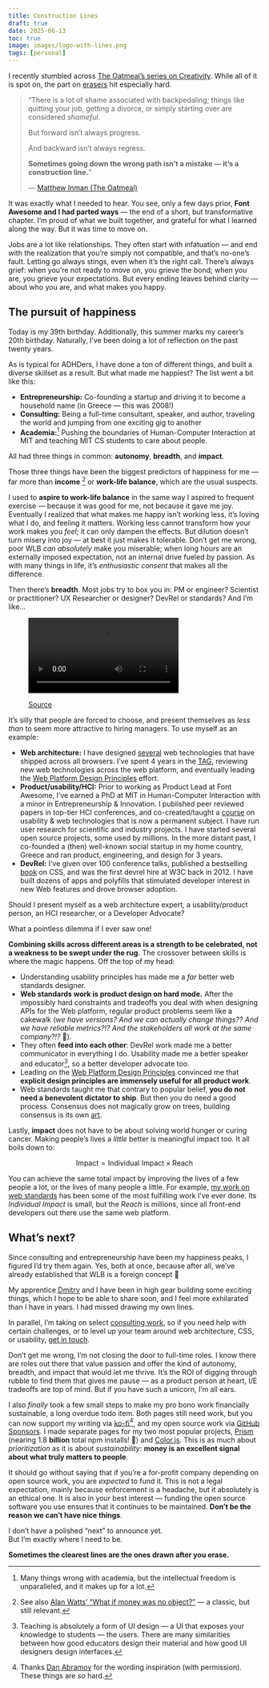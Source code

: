 ```yaml
---
title: Construction Lines
draft: true
date: 2025-06-13
toc: true
image: images/logo-with-lines.png
tags: [personal]
---
```


<style>
#logo-with-lines {
	max-height: 50vh;
	margin: auto;
	background: radial-gradient(white 30%, transparent 80%);
	display: block;
}
</style>
<object data="images/logo-with-lines.svg" id="logo-with-lines"></object>

I recently stumbled across [The Oatmeal’s series on Creativity](https://theoatmeal.com/comics/creativity_things).
While all of it is spot on, the part on [erasers](https://theoatmeal.com/comics/creativity_erasers) hit especially hard.

> “There is a lot of shame associated with backpedaling;
> things like quitting your job, getting a divorce, or simply starting over are considered _shameful_.
>
> But forward isn’t always progress.
>
> And backward isn’t always regress.
>
> **Sometimes going down the wrong path isn’t a mistake —
> it’s a construction line.**”
>
> — [Matthew Inman (The Oatmeal)](https://theoatmeal.com/comics/creativity_erasers)

It was exactly what I needed to hear.
You see, only a few days prior, **Font Awesome and I had parted ways** — the end of a short, but transformative chapter.
I’m proud of what we built together, and grateful for what I learned along the way.
But it was time to move on.

Jobs are a lot like relationships.
They often start with infatuation — and end with the realization that you’re simply not compatible, and that’s no-one’s fault.
Letting go always stings, even when it’s the right call.
There’s always grief: when you’re not ready to move on, you grieve the bond; when you are, you grieve your expectations.
But every ending leaves behind clarity — about who you are, and what makes you happy.

## The pursuit of happiness

Today is my 39th birthday.
Additionally, this summer marks my career’s 20th birthday.
Naturally, I’ve been doing a lot of reflection on the past twenty years.

As is typical for ADHDers, I have done a ton of different things, and built a diverse skillset as a result.
But what made me happiest?
The list went a bit like this:
- **Entrepreneurship:** Co-founding a startup and driving it to become a household name (in Greece — this was 2008!)
- **Consulting:** Being a full-time consultant, speaker, and author, traveling the world and jumping from one exciting gig to another
- **Academia:**[^academia] Pushing the boundaries of Human-Computer Interaction at MIT and teaching MIT CS students to care about people.

[^academia]: Many things wrong with academia, but the intellectual freedom is unparalleled, and it makes up for a lot.

All had three things in common: **autonomy**, **breadth**, and **impact**.

Those three things have been the biggest predictors of happiness for me — far more than **income** [^alanwatts] or **work-life balance**, which are the usual suspects.

[^alanwatts]: See also [Alan Watts’ “What if money was no object?”](https://www.zenpencils.com/comic/98-alan-watts-what-if-money-was-no-object/) — a classic, but still relevant.

I used to **aspire to work-life balance** in the same way I aspired to frequent exercise — because it was good for me, not because it gave me joy.
Eventually I realized that what makes me happy isn’t working less, it’s loving what I do, and feeling it matters.
Working less cannot transform how your work makes you _feel_; it can only dampen the effects.
But dilution doesn’t turn misery into joy — at best it just makes it tolerable.
Don’t get me wrong, poor WLB _can absolutely_ make you miserable; when long hours are an externally imposed expectation,
not an internal drive fueled by passion.
As with many things in life, it’s _enthusiastic consent_ that makes all the difference.

Then there’s **breadth**.
Most jobs try to box you in:
PM or engineer? Scientist or practitioner? UX Researcher or designer? DevRel or standards?
And I’m like…

<figure class="center" style="width: max(60%, 20em);">
  <video controls src="videos/aurora.mp4" loop></video>
  <figcaption>

  [Source](https://www.instagram.com/reel/DKj1uT7hHl-/?igsh=MXBtNWpnNWJnNWczag==)
  </figcaption>
</figure>

It’s silly that people are forced to choose, and present themselves as _less than_ to seem more attractive to hiring managers.
To use myself as an example:
* **Web architecture:** I have designed [several](/specs) web technologies that have shipped across all browsers.
I’ve spent 4 years in the [TAG](https://en.wikipedia.org/wiki/Technical_Architecture_Group),
reviewing new web technologies across the web platform,
and eventually leading the [Web Platform Design Principles](https://www.w3.org/TR/design-principles/) effort.
* **Product/usability/HCI:** Prior to working as Product Lead at Font Awesome,
I’ve earned a PhD at MIT in Human-Computer Interaction with a minor in Entrepreneurship & Innovation.
I published peer reviewed papers in top-tier HCI conferences,
and co-created/taught a [course](https://designftw.mit.edu) on usability & web technologies that is now a permanent subject.
I have run user research for scientific and industry projects.
I have started several open source projects, some used by millions.
In the more distant past, I co-founded a (then) well-known social startup in my home country, Greece and ran product, engineering, and design for 3 years.
* **DevRel:** I’ve given over 100 conference talks, published a bestselling [book](https://amzn.to/3FXipvi) on CSS, and was the first devrel hire at W3C back in 2012.
I have built dozens of apps and polyfills that stimulated developer interest in new Web features and drove browser adoption.

Should I present myself as a web architecture expert, a usability/product person, an HCI researcher, or a Developer Advocate?

What a pointless dilemma if I ever saw one!

**Combining skills across different areas is a strength to be celebrated, not a weakness to be swept under the rug.**
The crossover between skills is where the magic happens.
Off the top of my head:
- Understanding usability principles has made me a *far* better web standards designer.
- **Web standards work is product design on hard mode.**
After the impossibly hard constraints and tradeoffs you deal with when designing APIs for the Web platform, regular product problems seem like a cakewalk (_we have versions? And we can actually change things?? And we have reliable metrics?!? And the stakeholders all work at the same company?!?_ 🤯).
- They often **feed into each other**: DevRel work made me a better communicator in everything I do.
Usability made me a better speaker and educator[^teachingui], so a better developer advocate too.
- Leading on the [Web Platform Design Principles](https://w3.org/TR/design-principles) convinced me that **explicit design principles are immensely useful for all product work**.
- Web standards taught me that contrary to popular belief, **you do not need a benevolent dictator to ship**.
But then you do need a good process.
Consensus does not magically grow on trees, building consensus is its own [art](https://www.w3.org/guide/).

[^teachingui]: Teaching is absolutely a form of UI design — a UI that exposes your knowledge to students — the users.
There are many similarities between how good educators design their material and how good UI designers design interfaces.

Lastly, **impact** does not have to be about solving world hunger or curing cancer.
Making people’s lives a _little_ better is meaningful impact too.
It all boils down to:

$$\text{Impact} = \text{Individual Impact} \times \text{Reach}$$

You can achieve the same total impact by improving the lives of a few people a lot, or the lives of many people a little.
For example, [my work on web standards](/specs) has been some of the most fulfilling work I’ve ever done.
Its _Individual Impact_ is small, but the _Reach_ is millions, since all front-end developers out there use the same web platform.

## What’s next?

Since consulting and entrepreneurship have been my happiness peaks, I figured I’d try them again.
Yes, both at once, because after all, we’ve already established that WLB is a foreign concept 🤣

My apprentice [Dmitry](https://d12.me) and I have been in high gear building some exciting things,
which I hope to be able to share soon,
and I feel more exhilarated than I have in years.
I had missed drawing my own lines.

In parallel, I’m taking on select [consulting work](/consulting/),
so if you need help with certain challenges, or to level up your team around web architecture, CSS, or usability, [get in touch](/consulting/).

Don’t get me wrong, I’m not closing the door to full-time roles.
I know there are roles out there that value passion and offer the kind of autonomy, breadth, and impact that would let me thrive.
It’s the ROI of digging through rubble to find them that gives me pause — as a product person at heart, I/E tradeoffs are top of mind.
But if you have such a unicorn, <a class="contact no-after" data-subject="🦄 job">I’m all ears</a>.

I also _finally_ took a few small steps to make my pro bono work financially sustainable, a long overdue todo item.
Both pages still need work, but you can now support my writing via [ko-fi](https://ko-fi.com/leaverou)[^dan], and my open source work via [GitHub Sponsors](https://github.com/leaverou).
I made separate pages for my two most popular projects, [Prism](https://opencollective.com/prismjs) (nearing 1.8 **billion** total npm installs! 🤯) and [Color.js](https://opencollective.com/color).
This is as much about *prioritization* as it is about *sustainability*: **money is an excellent signal about what truly matters to people**.

<aside style="--label: 'PSA'">

It should go without saying that if you’re a for-profit company depending on open source work, you are _expected_ to fund it.
This is not a legal expectation, mainly because enforcement is a headache, but it absolutely is an ethical one.
It is also in your best interest — funding the open source software you use ensures that it continues to be maintained.
**Don’t be the reason we can’t have nice things**.
</aside>

[^dan]: Thanks [Dan Abramov](https://overreacted.io/) for the wording inspiration (with permission). These things are _so_ hard.

I don’t have a polished “next” to announce yet.<br>
But I’m exactly where I need to be.

**Sometimes the clearest lines are the ones drawn after you erase.**
